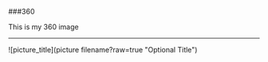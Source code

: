 ###360

This is my 360 image
<script src="//360.vizor.io/scripts/embed.js" data-vizorurl="https://360.vizor.io/embed/v/7vxz" ></script>

***

![picture_title](picture filename?raw=true "Optional Title")
